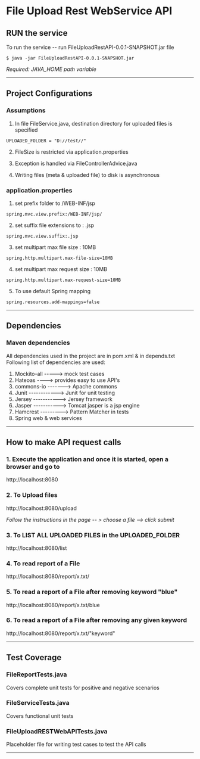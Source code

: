 # File Upload Rest WebService API

## RUN the service

To run the service -- run FileUploadRestAPI-0.0.1-SNAPSHOT.jar file

```
$ java -jar FileUploadRestAPI-0.0.1-SNAPSHOT.jar
```

*Required: JAVA_HOME path variable*

----------------------------------------------------------------------------------------------

## Project Configurations

### Assumptions

1. In file FileService.java, destination directory for uploaded files is specified

```
UPLOADED_FOLDER = "D://test//"
```

2. FileSize is restricted via application.properties 

3. Exception is handled via  FileControllerAdvice.java

4. Writing files (meta & uploaded file) to disk is asynchronous

### application.properties

1. set prefix folder to /WEB-INF/jsp

```
spring.mvc.view.prefix:/WEB-INF/jsp/
```
  
2. set suffix file extensions to : .jsp

```
spring.mvc.view.suffix:.jsp
```

3. set multipart max file size : 10MB

```
spring.http.multipart.max-file-size=10MB
```

4. set multipart max request size : 10MB 

```
spring.http.multipart.max-request-size=10MB
```

5. To use default Spring mapping 

```
spring.resources.add-mappings=false
```

------------------------------------------------------------------------------------------------

## Dependencies 

### Maven dependencies 

All dependencies used in the project are in pom.xml & in depends.txt
Following list of dependencies are used: 
1. Mockito-all -----> mock test cases
2. Hateoas ----> provides easy to use API's 
3. commons-io -------> Apache commons
4. Junit ------------> Junit for unit testing
5. Jersey -----------> Jersey framework
6. Jasper -----------> Tomcat jasper is a jsp engine
7. Hamcrest ---------> Pattern Matcher in tests
8. Spring web & web services 

-------------------------------------------------------------------------------------------------

## How to make API request calls

### 1. Execute the application and once it is started, open a browser and go to

http://localhost:8080

### 2. To Upload files

http://localhost:8080/upload 

*Follow the instructions in the page  -- > choose a file --> click submit*

### 3. To LIST ALL UPLOADED FILES in the UPLOADED_FOLDER

http://localhost:8080/list

### 4. To read report of a File 

http://localhost:8080/report/x.txt/

### 5. To read a report of a File after removing keyword "blue"

http://localhost:8080/report/x.txt/blue

### 6. To read a report of a File after removing any given keyword

http://localhost:8080/report/x.txt/"keyword"

--------------------------------------------------------------------------------------------------

## Test Coverage

### FileReportTests.java

Covers complete unit tests for positive and negative scenarios

### FileServiceTests.java

Covers functional unit tests 

### FileUploadRESTWebAPITests.java

Placeholder file for writing test cases to test the API calls

-------------------------------------------------------------------------------------------------
